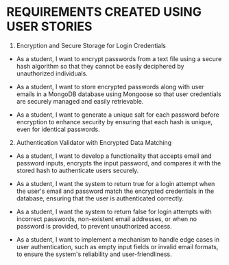 # REQUIREMENTS CREATED USING USER STORIES 

1) Encryption and Secure Storage for Login Credentials

 - As a student, I want to encrypt passwords from a text file using a secure hash algorithm so that they cannot be easily deciphered by unauthorized individuals.

 - As a student, I want to store encrypted passwords along with user emails in a MongoDB database using Mongoose so that user credentials are securely managed and easily retrievable.

 - As a student, I want to generate a unique salt for each password before encryption to enhance security by ensuring that each hash is unique, even for identical passwords.


2) Authentication Validator with Encrypted Data Matching

 - As a student, I want to develop a functionality that accepts email and password inputs, encrypts the input password, and compares it with the stored hash to authenticate users securely.

 - As a student, I want the system to return true for a login attempt when the user's email and password match the encrypted credentials in the database, ensuring that the user is authenticated correctly.

 - As a student, I want the system to return false for login attempts with incorrect passwords, non-existent email addresses, or when no password is provided, to prevent unauthorized access.

 - As a student, I want to implement a mechanism to handle edge cases in user authentication, such as empty input fields or invalid email formats, to ensure the system's reliability and user-friendliness.